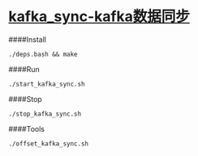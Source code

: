 [kafka_sync-kafka数据同步](https://github.com/ivanabc/kafka_sync)
============================

####Install
```
./deps.bash && make
```
####Run
```
./start_kafka_sync.sh
```
####Stop
```
./stop_kafka_sync.sh
```
####Tools
```
./offset_kafka_sync.sh
```
